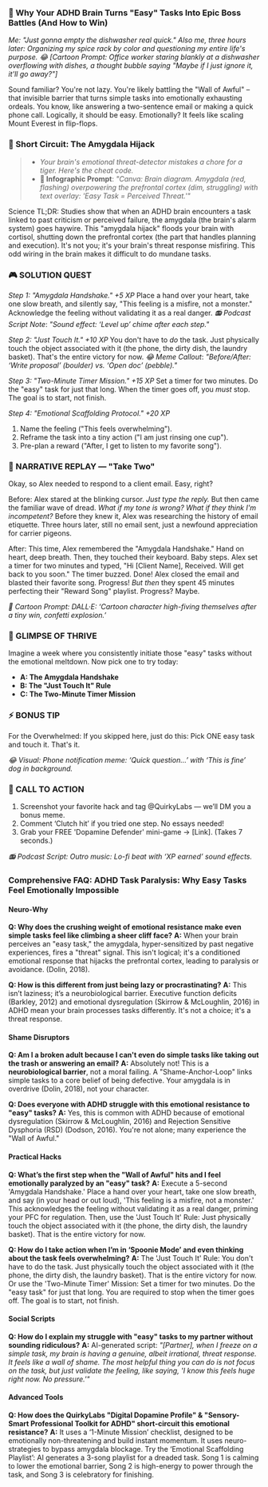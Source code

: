 <script type="application/ld+json">
{
  "@context": "https://schema.org",
  "@type": "BlogPosting",
  "headline": "ADHD & Task Paralysis: The Executive Dysfunction Loop Sabotaging Your Focus (Debug It)",
  "description": "Does answering emails feel like facing a firing squad? Faraone et al., 2021 proves executive dysfunction blocks action. Neuro-Action Checklist.",
  "image": "https://quirkylabs.com/og/adhd-task-paralysis-debug.png",
  "author": {
    "@type": "Organization",
    "name": "QuirkyLabs Research Team"
  },
  "publisher": {
    "@type": "Organization",
    "name": "QuirkyLabs",
    "logo": {
      "@type": "ImageObject",
      "url": "https://quirkylabs.com/logo.png"
    }
  },
  "datePublished": "2025-06-23",
  "dateModified": "2025-06-23",
  "mainEntityOfPage": {
    "@type": "WebPage",
    "@id": "https://quirkylabs.com/adhd-task-paralysis-focus.why-do-easy-tasks-feel-emotionally-impossible"
  },
   "keywords": "why do ADHDers struggle with tasks, how to focus with ADHD, ADHD digital distraction, ADHD dopamine digital traps, ADHD focus apps, task paralysis ADHD"
}
</script>

<script type="application/ld+json">
{
  "@context": "https://schema.org",
  "@type": "FAQPage",
  "mainEntity": [
    {
      "@type": "Question",
      "name": "Why does the crushing weight of emotional resistance make even simple tasks feel like climbing a sheer cliff face?",
      "acceptedAnswer": {
        "@type": "Answer",
        "text": "When your brain perceives an \"easy task,\" the amygdala, hyper-sensitized by past negative experiences, fires a \"threat\" signal. This isn't logical; it's a conditioned emotional response that hijacks the prefrontal cortex, leading to paralysis or avoidance. (Dolin, 2018)."
      }
    },
    {
      "@type": "Question",
      "name": "How is this different from just being lazy or procrastinating?",
      "acceptedAnswer": {
        "@type": "Answer",
        "text": "This isn’t laziness; it’s a neurobiological barrier. Executive function deficits (Barkley, 2012) and emotional dysregulation (Skirrow & McLoughlin, 2016) in ADHD mean your brain processes tasks differently. It's not a choice; it's a threat response."
      }
    },
    {
      "@type": "Question",
      "name": "Am I a broken adult because I can't even do simple tasks like taking out the trash or answering an email?",
      "acceptedAnswer": {
        "@type": "Answer",
        "text": "Absolutely not! This is a <b>neurobiological barrier</b>, not a moral failing. A \"Shame-Anchor-Loop\" links simple tasks to a core belief of being defective. Your amygdala is in overdrive (Dolin, 2018), not your character."
      }
    },
    {
      "@type": "Question",
      "name": "Does everyone with ADHD struggle with this emotional resistance to \"easy\" tasks?",
      "acceptedAnswer": {
        "@type": "Answer",
        "text": "Yes, this is common with ADHD because of emotional dysregulation (Skirrow & McLoughlin, 2016) and Rejection Sensitive Dysphoria (RSD) (Dodson, 2016). You're not alone; many experience the \"Wall of Awful.\""
      }
    },
    {
      "@type": "Question",
      "name": "What’s the first step when the \"Wall of Awful\" hits and I feel emotionally paralyzed by an \"easy\" task?",
      "acceptedAnswer": {
        "@type": "Answer",
        "text": "Execute a 5-second 'Amygdala Handshake.' Place a hand over your heart, take one slow breath, and say (in your head or out loud), 'This feeling is a misfire, not a monster.' This acknowledges the feeling without validating it as a real danger, priming your PFC for regulation. Then, use the 'Just Touch It' Rule: Just physically touch the object associated with it (the phone, the dirty dish, the laundry basket). That is the entire victory for now."
      }
    },
    {
      "@type": "Question",
      "name": "How do I take action when I’m in ‘Spoonie Mode’ and even thinking about the task feels overwhelming?",
      "acceptedAnswer": {
        "@type": "Answer",
        "text": "The 'Just Touch It' Rule: You don't have to do the task. Just physically touch the object associated with it (the phone, the dirty dish, the laundry basket). That is the entire victory for now. Or use the 'Two-Minute Timer' Mission: Set a timer for two minutes. Do the \"easy task\" for just that long. You are required to stop when the timer goes off. The goal is to start, not finish."
      }
    },
    {
      "@type": "Question",
      "name": "How do I explain my struggle with \"easy\" tasks to my partner without sounding ridiculous?",
      "acceptedAnswer": {
        "@type": "Answer",
        "text": "AI-generated script: *\"[Partner], when I freeze on a simple task, my brain is having a genuine, albeit irrational, threat response. It feels like a wall of shame. The most helpful thing you can do is not focus on the task, but just validate the feeling, like saying, 'I know this feels huge right now. No pressure.'\"*"
      }
    },
    {
      "@type": "Question",
      "name": "How does the QuirkyLabs \"Digital Dopamine Profile\" & \"Sensory-Smart Professional Toolkit for ADHD\" short-circuit this emotional resistance?",
      "acceptedAnswer": {
        "@type": "Answer",
        "text": "It uses a ‘1-Minute Mission’ checklist, designed to be emotionally non-threatening and build instant momentum. It uses neuro-strategies to bypass amygdala blockage. Try the ‘Emotional Scaffolding Playlist’: AI generates a 3-song playlist for a dreaded task. Song 1 is calming to lower the emotional barrier, Song 2 is high-energy to power through the task, and Song 3 is celebratory for finishing."
      }
    }
  ]
}
</script>

### **🤯 Why Your ADHD Brain Turns "Easy" Tasks Into Epic Boss Battles (And How to Win)**

*Me: "Just gonna empty the dishwasher real quick."*
*Also me, three hours later: Organizing my spice rack by color and questioning my entire life's purpose.*
*😂 [Cartoon Prompt: Office worker staring blankly at a dishwasher overflowing with dishes, a thought bubble saying "Maybe if I just ignore it, it'll go away?"]*

Sound familiar? You're not lazy. You're likely battling the "Wall of Awful" – that invisible barrier that turns simple tasks into emotionally exhausting ordeals. You know, like answering a two-sentence email or making a quick phone call. Logically, it should be easy. Emotionally? It feels like scaling Mount Everest in flip-flops.

### 🧠 Short Circuit: The Amygdala Hijack

> - *Your brain's emotional threat-detector mistakes a chore for a tiger. Here's the cheat code.*
> - **🎨 Infographic Prompt**: *"Canva: Brain diagram. Amygdala (red, flashing) overpowering the prefrontal cortex (dim, struggling) with text overlay: 'Easy Task = Perceived Threat.'"*

Science TL;DR: Studies show that when an ADHD brain encounters a task linked to past criticism or perceived failure, the amygdala (the brain's alarm system) goes haywire. This "amygdala hijack" floods your brain with cortisol, shutting down the prefrontal cortex (the part that handles planning and execution). It's not you; it's your brain's threat response misfiring. This odd wiring in the brain makes it difficult to do mundane tasks.

### 🎮 SOLUTION QUEST

*Step 1: "Amygdala Handshake." +5 XP*
Place a hand over your heart, take one slow breath, and silently say, "This feeling is a misfire, not a monster." Acknowledge the feeling without validating it as a real danger.
*📻 Podcast Script Note*: *"Sound effect: ‘Level up’ chime after each step."*

*Step 2: "Just Touch It." +10 XP*
You don't have to *do* the task. Just physically touch the object associated with it (the phone, the dirty dish, the laundry basket). That's the entire victory for now.
*😂 Meme Callout*: *"Before/After: ‘Write proposal’ (boulder) vs. ‘Open doc’ (pebble)."*

*Step 3: "Two-Minute Timer Mission." +15 XP*
Set a timer for two minutes. Do the "easy" task for just that long. When the timer goes off, you *must* stop. The goal is to start, not finish.

*Step 4: "Emotional Scaffolding Protocol." +20 XP*
1. Name the feeling ("This feels overwhelming").
2. Reframe the task into a tiny action ("I am just rinsing one cup").
3. Pre-plan a reward ("After, I get to listen to my favorite song").

### 🔄 NARRATIVE REPLAY — "Take Two"

Okay, so Alex needed to respond to a client email. Easy, right?

Before:
Alex stared at the blinking cursor. *Just type the reply.* But then came the familiar wave of dread. *What if my tone is wrong? What if they think I'm incompetent?* Before they knew it, Alex was researching the history of email etiquette. Three hours later, still no email sent, just a newfound appreciation for carrier pigeons.

After:
This time, Alex remembered the "Amygdala Handshake." Hand on heart, deep breath. Then, they touched their keyboard. Baby steps. Alex set a timer for two minutes and typed, "Hi [Client Name], Received. Will get back to you soon." The timer buzzed. Done! Alex closed the email and blasted their favorite song. Progress! *But then* they spent 45 minutes perfecting their "Reward Song" playlist. Progress? Maybe.

*🎨 Cartoon Prompt: DALL·E: ‘Cartoon character high-fiving themselves after a tiny win, confetti explosion.’*

### 🌟 GLIMPSE OF THRIVE

Imagine a week where you consistently initiate those "easy" tasks without the emotional meltdown. Now pick one to try today:

*   **A: The Amygdala Handshake**
*   **B: The "Just Touch It" Rule**
*   **C: The Two-Minute Timer Mission**

### ⚡ BONUS TIP

For the Overwhelmed: If you skipped here, just do this: Pick ONE easy task and touch it. That's it.

*😂 Visual: Phone notification meme: ‘Quick question…’ with ‘This is fine’ dog in background.*

### 📢 CALL TO ACTION

1.  Screenshot your favorite hack and tag @QuirkyLabs — we’ll DM you a bonus meme.
2.  Comment ‘Clutch hit’ if you tried one step. No essays needed!
3.  Grab your FREE 'Dopamine Defender' mini-game → [Link]. (Takes 7 seconds.)

*📻 Podcast Script: Outro music: Lo-fi beat with ‘XP earned’ sound effects.*

### **Comprehensive FAQ: ADHD Task Paralysis: Why Easy Tasks Feel Emotionally Impossible**

#### **Neuro-Why**

**Q: Why does the crushing weight of emotional resistance make even simple tasks feel like climbing a sheer cliff face?**
**A:** When your brain perceives an "easy task," the amygdala, hyper-sensitized by past negative experiences, fires a "threat" signal. This isn't logical; it's a conditioned emotional response that hijacks the prefrontal cortex, leading to paralysis or avoidance. (Dolin, 2018).

**Q: How is this different from just being lazy or procrastinating?**
**A:** This isn’t laziness; it’s a neurobiological barrier. Executive function deficits (Barkley, 2012) and emotional dysregulation (Skirrow & McLoughlin, 2016) in ADHD mean your brain processes tasks differently. It's not a choice; it's a threat response.

#### **Shame Disruptors**

**Q: Am I a broken adult because I can't even do simple tasks like taking out the trash or answering an email?**
**A:** Absolutely not! This is a **neurobiological barrier**, not a moral failing. A "Shame-Anchor-Loop" links simple tasks to a core belief of being defective. Your amygdala is in overdrive (Dolin, 2018), not your character.

**Q: Does everyone with ADHD struggle with this emotional resistance to "easy" tasks?**
**A:** Yes, this is common with ADHD because of emotional dysregulation (Skirrow & McLoughlin, 2016) and Rejection Sensitive Dysphoria (RSD) (Dodson, 2016). You're not alone; many experience the "Wall of Awful."

#### **Practical Hacks**

**Q: What’s the first step when the "Wall of Awful" hits and I feel emotionally paralyzed by an "easy" task?**
**A:** Execute a 5-second 'Amygdala Handshake.' Place a hand over your heart, take one slow breath, and say (in your head or out loud), 'This feeling is a misfire, not a monster.' This acknowledges the feeling without validating it as a real danger, priming your PFC for regulation. Then, use the 'Just Touch It' Rule: Just physically touch the object associated with it (the phone, the dirty dish, the laundry basket). That is the entire victory for now.

**Q: How do I take action when I’m in ‘Spoonie Mode’ and even thinking about the task feels overwhelming?**
**A:** The 'Just Touch It' Rule: You don't have to do the task. Just physically touch the object associated with it (the phone, the dirty dish, the laundry basket). That is the entire victory for now. Or use the 'Two-Minute Timer' Mission: Set a timer for two minutes. Do the "easy task" for just that long. You are required to stop when the timer goes off. The goal is to start, not finish.

#### **Social Scripts**

**Q: How do I explain my struggle with "easy" tasks to my partner without sounding ridiculous?**
**A:** AI-generated script: *"[Partner], when I freeze on a simple task, my brain is having a genuine, albeit irrational, threat response. It feels like a wall of shame. The most helpful thing you can do is not focus on the task, but just validate the feeling, like saying, 'I know this feels huge right now. No pressure.'"*

#### **Advanced Tools**

**Q: How does the QuirkyLabs "Digital Dopamine Profile" & "Sensory-Smart Professional Toolkit for ADHD" short-circuit this emotional resistance?**
**A:** It uses a ‘1-Minute Mission’ checklist, designed to be emotionally non-threatening and build instant momentum. It uses neuro-strategies to bypass amygdala blockage. Try the ‘Emotional Scaffolding Playlist’: AI generates a 3-song playlist for a dreaded task. Song 1 is calming to lower the emotional barrier, Song 2 is high-energy to power through the task, and Song 3 is celebratory for finishing.
